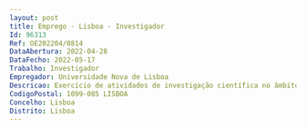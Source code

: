 ```yaml
--- 
layout: post
title: Emprego - Lisboa - Investigador
Id: 96313
Ref: OE202204/0814
DataAbertura: 2022-04-28
DataFecho: 2022-05-17
Trabalho: Investigador
Empregador: Universidade Nova de Lisboa
Descricao: Exercício de atividades de investigação científica no âmbito do projeto VINCULUM — Entailing Perpetuity  Family, Power, Identity. The Social Agency of a Corporate Body (Southern Europe, 14th  17th Centuries), financiado por fundos europeus (Comissão Europeia) no âmbito do programa de investigação e inovação Horizonte 2020 da União Europeia (European Research Council, Grant Agreement n. 819734).
CodigoPostal: 1099-085 LISBOA
Concelho: Lisboa
Distrito: Lisboa
--- 
```

